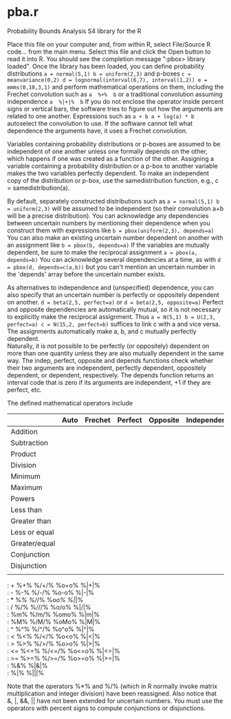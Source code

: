 # pba.r
Probability Bounds Analysis S4 library for the R 

Place this file on your computer and, from within R, select 
File/Source R code... from the main menu.  Select this file and
click the Open button to read it into R.  You should see the 
completion message ":pbox> library loaded".  Once the library 
has been loaded, you can define probability distributions 
`
      a = normal(5,1)
      b = uniform(2,3)
`
and  p-boxes 
`
      c = meanvariance(0,2)
      d = lognormal(interval(6,7), interval(1,2))
      e = mmms(0,10,3,1)
`
and perform mathematical operations on them, including the 
Frechet convolution such as 
`
      a  %+%  b
`
or a traditional convolution assuming independence
`
      a  %|+|%  b
`
If you do not enclose the operator inside percent signs or 
vertical bars, the software tries to figure out how the
arguments are related to one another. Expressions such as
`
      a + b
      a + log(a) * b
`      
autoselect the convolution to use.  If the software cannot 
tell what dependence the arguments have, it uses a Frechet 
convolution.  


Variables containing probability distributions or p-boxes 
are assumed to be independent of one another unless one 
formally depends on the other, which happens if one was 
created as a function of the other. Assigning a variable 
containing a probability distribution or a p-box to another 
variable makes the two variables perfectly dependent.  To 
make an independent copy of the distribution or p-box, use 
the samedistribution function, e.g., c = samedistribution(a).


By default, separately constructed distributions such as 
`
      a = normal(5,1)
      b = uniform(2,3)
`
will be assumed to be independent (so their convolution a+b 
will be a precise distribution).  You can acknowledge any
dependencies between uncertain numbers by mentioning their 
dependence when you construct them with expressions like 
`
      b = pbox(uniform(2,3), depends=a)
`
You can also make an existing uncertain number dependent on 
another with an assignment like
`
      b = pbox(b, depends=a)
`
If the variables are mutually dependent, be sure to make the 
reciprocal assignment
`
      a = pbox(a, depends=b)
`
You can acknowledge several dependencies at a time, as with
`
      d = pbox(d, depends=c(a,b))
`
but you can't mention an uncertain number in the 'depends' 
array before the uncertain number exists.


As alternatives to independence and (unspecified) dependence, 
you can also specify that an uncertain number is perfectly or 
oppositely dependent on another.
`
      d = beta(2,5, perfect=a)
`
or
`
d = beta(2,5, opposite=a)
`
Perfect and opposite dependencies are automatically mutual, 
so it is not necessary to explicitly make the reciprocal 
assignment.  Thus
`
      a = N(5,1)
      b = U(2,3, perfect=a)
      c = N(15,2, perfect=b)
`
suffices to link c with a and vice versa.  The assignments
automatically make a, b, and c mutually perfectly dependent.  
Naturally, it is not possible to be perfectly (or oppositely) 
dependent on more than one quantity unless they are also 
mutually dependent in the same way.  The indep, perfect, 
opposite and depends functions check whether their two 
arguments are independent, perfectly dependent, oppositely 
dependent, or dependent, respectively.  The depends function 
returns an interval code that is zero if its arguments are 
independent, +1 if they are perfect, etc.


The defined mathematical operators include 


|   | Auto  | Frechet  | Perfect  |Opposite   |Independent|
|---|---|---|---|---|---|
| Addition  |   |   |   |   |
|Subtraction   |   |   |   |   |
| Product  |   |   |   |   |
| Division  |   |   |   |   |
| Minimum  |   |   |   |   |
|Maximum   |   |   |   |   |
|Powers   |   |   |   |   |
|Less than   |   |   |   |   |
|Greater than   |   |   |   |   |
|Less or equal   |   |   |   |   |
|Greater/equal   |   |   |   |   |
|Conjunction   |   |   |   |   |
|Disjunction   |   |   |   |   |
|   |   |   |   |   |

                    
:    	 +	%+%	%/+/%	%o+o%	  %|+|%		 	 
:   -	%-%   	%/-/%	%o-o%	  %|-|%		 	 
: 	 *	%*%	%/*/%	%o*o%	  %|*|%		 	 
: 	 /	%/%  	%///%	%o/o%	  %|/|%	 		 
: 		%m%	%/m/%	%omo%	  %|m|%		 	 
:		%M%	%/M/%	%oMo%	  %|M|%		 	
:	 ^	%^%	%/^/%	%o^o%	  %|^|%		 	 
:	 <	%<%	%/</%	%o<o%	  %|<|%		
:	 >	%>%	%/>/%	%o>o%	  %|>|%		 
: <=	%<=%	%/<=/%	%o<=o%	  %|<=|%		
: >=	%>=%	%/>=/%	%o>=o%	  %|>=|%		 
:		%&%			  %|&|%		 
:		%|%			  %|||%		 


Note that the operators %*% and %/% (which in R normally
invoke matrix multiplication and integer division) have 
been reassigned.  Also notice that &, |, &&, || have not 
been extended for uncertain numbers.  You must use the 
operators with percent signs to compute conjunctions or 
disjunctions.
